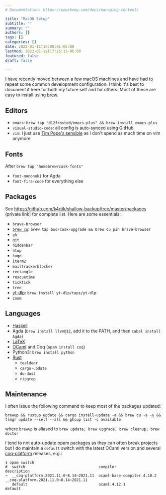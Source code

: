 ```yaml
---
# Documentation: https://wowchemy.com/docs/managing-content/

title: "MacOS Setup"
subtitle: ""
summary: ""
authors: []
tags: []
categories: []
date: 2022-01-11T16:08:01-06:00
lastmod: 2022-01-12T17:25:13-06:00
featured: false
draft: false

---
```


I have recently moved between a few macOS machines and have had to repeat some common development configuration. I think it's best to document it here for both my future self and for others. Most of these are easy to install using [brew](https://brew.sh/).

## Editors
- `emacs`: `brew tap "d12frosted/emacs-plus" && brew install emacs-plus`
- `visual-studio-code`: all config is auto-synced using GitHub.
- `vim`: I just use [Tim Pope's sensible](https://github.com/tpope/vim-sensible) as I don't spend as much time on vim anymore

## Fonts
After `brew tap "homebrew/cask-fonts"`
- `font-mononoki` for Agda
- `font-fira-code` for everything else

## Packages
See https://github.com/k4rtik/shallow-backup/tree/master/packages (private link) for complete list. Here are some essentials:
- `brave-browser`
- [`brew cu`](https://github.com/buo/homebrew-cask-upgrade): `brew tap buo/cask-upgrade && brew cu pin brave-browser`
- `gh`
- `git`
- `hiddenbar`
- `htop`
- `hugo`
- `iterm2`
- `mailtrackerblocker`
- `rectangle`
- `rescuetime`
- `ticktick`
- `tree`
- [yt-dlp](https://github.com/yt-dlp/yt-dlp): `brew install yt-dlp/taps/yt-dlp`
- `zoom`

## Languages
- [Haskell](https://www.haskell.org/ghcup/)
- Agda (`brew install llvm@12`, add it to the PATH, and then `cabal install Agda`)
- [LaTeX](https://tug.org/texlive/acquire-netinstall.html)
- [OCaml](https://opam.ocaml.org/doc/Install.html) and Coq (`opam install coq`)
- Python3: `brew install python`
- [Rust](https://rustup.rs/)
  - `tealdeer`
  - `cargo-update`
  - `du-dust`
  - `ripgrep`

## Maintenance
I often issue the following command to keep most of the packages updated:
```shell
brewup && rustup update && cargo install-update -a && brew cu -a -y && tlmgr update --self --all && ghcup list -c available
```
where `brewup` is aliased to `brew update; brew upgrade; brew cleanup; brew doctor`

I tend to not auto-update opam packages as they can often break projects but I do maintain a `default` switch with the latest OCaml version and several [coq-platform](https://github.com/coq/platform/) releases, e.g.:
```shell
❯ opam switch
#  switch                                 compiler                    description
→  __coq-platform.2021.11.0~8.14~2021.11  ocaml-base-compiler.4.10.2  __coq-platform.2021.11.0~8.14~2021.11
   default                                ocaml.4.12.1                default
```

